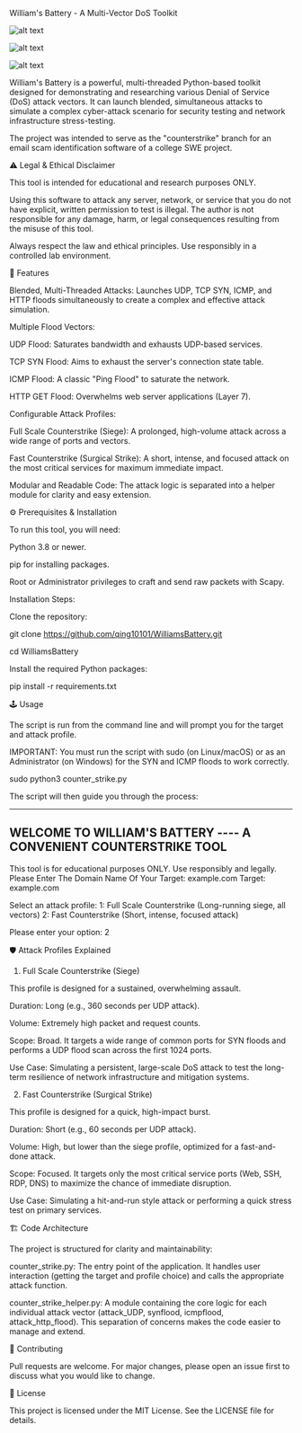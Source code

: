 William's Battery - A Multi-Vector DoS Toolkit

![alt text](https://img.shields.io/badge/python-3.8%2B-blue)


![alt text](https://img.shields.io/badge/License-MIT-yellow.svg)


![alt text](https://img.shields.io/badge/purpose-educational-lightgrey.svg)

William's Battery is a powerful, multi-threaded Python-based toolkit designed for demonstrating and researching various Denial of Service (DoS) attack vectors. It can launch blended, simultaneous attacks to simulate a complex cyber-attack scenario for security testing and network infrastructure stress-testing.

The project was intended to serve as the "counterstrike" branch for an email scam identification software of a college SWE project.

⚠️ Legal & Ethical Disclaimer

This tool is intended for educational and research purposes ONLY.

Using this software to attack any server, network, or service that you do not have explicit, written permission to test is illegal. The author is not responsible for any damage, harm, or legal consequences resulting from the misuse of this tool.

Always respect the law and ethical principles. Use responsibly in a controlled lab environment.

🚀 Features

Blended, Multi-Threaded Attacks: Launches UDP, TCP SYN, ICMP, and HTTP floods simultaneously to create a complex and effective attack simulation.

Multiple Flood Vectors:

UDP Flood: Saturates bandwidth and exhausts UDP-based services.

TCP SYN Flood: Aims to exhaust the server's connection state table.

ICMP Flood: A classic "Ping Flood" to saturate the network.

HTTP GET Flood: Overwhelms web server applications (Layer 7).

Configurable Attack Profiles:

Full Scale Counterstrike (Siege): A prolonged, high-volume attack across a wide range of ports and vectors.

Fast Counterstrike (Surgical Strike): A short, intense, and focused attack on the most critical services for maximum immediate impact.

Modular and Readable Code: The attack logic is separated into a helper module for clarity and easy extension.

⚙️ Prerequisites & Installation

To run this tool, you will need:

Python 3.8 or newer.

pip for installing packages.

Root or Administrator privileges to craft and send raw packets with Scapy.

Installation Steps:

Clone the repository:

git clone https://github.com/qing10101/WilliamsBattery.git

cd WilliamsBattery

Install the required Python packages:

pip install -r requirements.txt

🕹️ Usage

The script is run from the command line and will prompt you for the target and attack profile.

IMPORTANT: You must run the script with sudo (on Linux/macOS) or as an Administrator (on Windows) for the SYN and ICMP floods to work correctly.

sudo python3 counter_strike.py

The script will then guide you through the process:

------------------------------------------------------------
WELCOME TO WILLIAM'S BATTERY ---- A CONVENIENT COUNTERSTRIKE TOOL
------------------------------------------------------------
This tool is for educational purposes ONLY. Use responsibly and legally.
Please Enter The Domain Name Of Your Target: example.com
Target: example.com

Select an attack profile:
  1: Full Scale Counterstrike (Long-running siege, all vectors)
  2: Fast Counterstrike (Short, intense, focused attack)

Please enter your option: 2

🛡️ Attack Profiles Explained
1. Full Scale Counterstrike (Siege)

This profile is designed for a sustained, overwhelming assault.

Duration: Long (e.g., 360 seconds per UDP attack).

Volume: Extremely high packet and request counts.

Scope: Broad. It targets a wide range of common ports for SYN floods and performs a UDP flood scan across the first 1024 ports.

Use Case: Simulating a persistent, large-scale DoS attack to test the long-term resilience of network infrastructure and mitigation systems.

2. Fast Counterstrike (Surgical Strike)

This profile is designed for a quick, high-impact burst.

Duration: Short (e.g., 60 seconds per UDP attack).

Volume: High, but lower than the siege profile, optimized for a fast-and-done attack.

Scope: Focused. It targets only the most critical service ports (Web, SSH, RDP, DNS) to maximize the chance of immediate disruption.

Use Case: Simulating a hit-and-run style attack or performing a quick stress test on primary services.

🏗️ Code Architecture

The project is structured for clarity and maintainability:

counter_strike.py: The entry point of the application. It handles user interaction (getting the target and profile choice) and calls the appropriate attack function.

counter_strike_helper.py: A module containing the core logic for each individual attack vector (attack_UDP, synflood, icmpflood, attack_http_flood). This separation of concerns makes the code easier to manage and extend.

🤝 Contributing

Pull requests are welcome. For major changes, please open an issue first to discuss what you would like to change.

📄 License

This project is licensed under the MIT License. See the LICENSE file for details.
